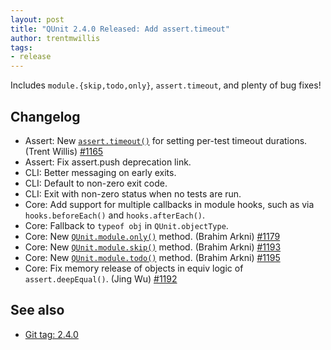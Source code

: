 ```yaml
---
layout: post
title: "QUnit 2.4.0 Released: Add assert.timeout"
author: trentmwillis
tags:
- release
---
```


Includes `module.{skip,todo,only}`, `assert.timeout`, and plenty of bug fixes!

## Changelog

* Assert: New [`assert.timeout()`](https://qunitjs.com/api/assert/timeout/) for setting per-test timeout durations. (Trent Willis) [#1165](https://github.com/qunitjs/qunit/pull/1165)
* Assert: Fix assert.push deprecation link.
* CLI: Better messaging on early exits.
* CLI: Default to non-zero exit code.
* CLI: Exit with non-zero status when no tests are run.
* Core: Add support for multiple callbacks in module hooks, such as via `hooks.beforeEach()` and `hooks.afterEach()`.
* Core: Fallback to `typeof obj` in `QUnit.objectType`.
* Core: New [`QUnit.module.only()`](http://qunitjs.com/api/QUnit/module/) method. (Brahim Arkni) [#1179](https://github.com/qunitjs/qunit/pull/1179)
* Core: New [`QUnit.module.skip()`](http://qunitjs.com/api/QUnit/module/) method. (Brahim Arkni) [#1193](https://github.com/qunitjs/qunit/pull/1193)
* Core: New [`QUnit.module.todo()`](http://qunitjs.com/api/QUnit/module/) method. (Brahim Arkni) [#1195](https://github.com/qunitjs/qunit/pull/1195)
* Core: Fix memory release of objects in equiv logic of `assert.deepEqual()`. (Jing Wu) [#1192](https://github.com/qunitjs/qunit/issues/1192)

## See also

* [Git tag: 2.4.0](https://github.com/qunitjs/qunit/releases/tag/2.4.0)
